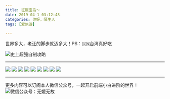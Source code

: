 ```yaml
---
title: 征服宝岛～
date: 2019-04-1 03:12:48
categories: 你好，陌生人
tags: [爱旅游]

---
```


世界多大，老汪的脚步就迈多大！PS：🇨🇳台湾真好吃

<!-- more -->


![史上超强自制攻略](http://ww1.sinaimg.cn/large/006tNc79gy1g59wjj0d8wj31bq0u0e82.jpg)

---

![](http://ww3.sinaimg.cn/large/006tNc79gy1g59wqi6df9j30rs15oaix.jpg)
![](http://ww4.sinaimg.cn/large/006tNc79gy1g59wqi0bnnj30rs15owln.jpg)
![](http://ww2.sinaimg.cn/large/006tNc79gy1g59wqhui4kj30rs15ogt1.jpg)
![](http://ww2.sinaimg.cn/large/006tNc79gy1g59wqghp3uj30u00u0dlc.jpg)
![](http://ww3.sinaimg.cn/large/006tNc79gy1g59wqfxuvtj30u00u0wjj.jpg)
![](http://ww3.sinaimg.cn/large/006tNc79gy1g59wqfrqfej30rs15o12k.jpg)
![](http://ww1.sinaimg.cn/large/006tNc79gy1g59wqhp5r4j30u00u0thd.jpg)
![](http://ww3.sinaimg.cn/large/006tNc79gy1g59wqhighuj30u00u0gw4.jpg)
![](http://ww1.sinaimg.cn/large/006tNc79gy1g59wqgn8gyj30u00u047u.jpg)

---
更多内容可以订阅本人微信公众号，一起开启前端小白进阶的世界！
![微信公众号：无媛无故](http://ww1.sinaimg.cn/large/006tNc79gy1g59sd1aky1j325s0m80xf.jpg)